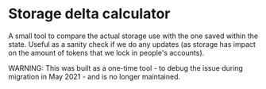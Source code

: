 # Storage delta calculator

A small tool to compare the actual storage use with the one saved within the state.
Useful as a sanity check if we do any updates (as storage has impact on the amount of tokens that we lock in people's accounts).

WARNING: This was built as a one-time tool - to debug the issue during migration in May 2021 - and is no longer maintained.
